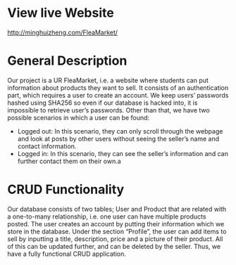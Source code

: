 # View live Website
http://minghuizheng.com/FleaMarket/

# General Description
Our project is a UR FleaMarket, i.e. a website where students can put information about products they want to sell.
It consists of an authentication part, which requires a user to create an account. We keep users’ passwords hashed using SHA256 so even if our database is hacked into, it is impossible to retrieve user’s passwords.
Other than that, we have two possible scenarios in which a user can be found:
- Logged out: In this scenario, they can only scroll through the webpage and look at posts by other users without seeing the seller’s name and contact information.
- Logged in: In this scenario, they can see the seller’s information and can further contact them on their own.a


# CRUD Functionality
Our database consists of two tables; User and Product that are related with a one-to-many relationship, i.e. one user can have multiple products posted.
The user creates an account by putting their information which we store in the database. 
Under the section “Profile”, the user can add items to sell by inputting a title, description, price and a picture of their product. All of this can be updated further, and can be deleted by the seller. Thus, we have a fully functional CRUD application.


